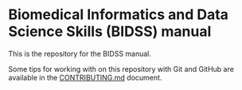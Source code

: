 # Biomedical Informatics and Data Science Skills (BIDSS) manual 

This is the repository for the BIDSS manual.

Some tips for working with on this repository with Git and GitHub are available in the [CONTRIBUTING.md](CONTRIBUTING.md) document.

